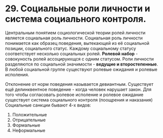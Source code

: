 # 29. Социальные роли личности и система социального контроля.

Центральным понятием социологической теории ролей личности является социальная роль личности. Социальная роль личности понимается как образец поведения, вытекающей из её социальной позиции, социального статус. Каждому социальному статусу соответствует несколько социальных ролей. **Ролевой набор** - совокуность ролей ассоцируихщся с одним статусом. Роли личности разделяются по социальной значимости - **ведущие и второстепенные**. В любой социальной группе существуют ролевые ожидания и ролевые исполения.

Отклонение от норм поведения называется девиантным. Существует ещё делинквентное поведение - когда человек нарушает закон. Для того чтобы согласовать ролевое исполение и ролевое ожидание существует система социального контроля (поощрения и наказания) 
Социальные санкции бывают 4-х видов:

1. Положительные
2. Отрицательные
3. Формальные
4. Неформальные